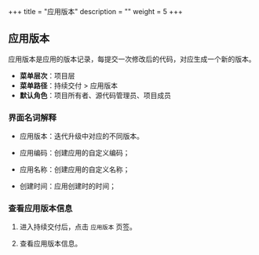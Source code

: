 ﻿+++
title = "应用版本"
description = ""
weight = 5
+++


## 应用版本
 
 应用版本是应用的版本记录，每提交一次修改后的代码，对应生成一个新的版本。

  - **菜单层次**：项目层
  - **菜单路径**：持续交付 > 应用版本
  - **默认角色**：项目所有者、源代码管理员、项目成员
 
### 界面名词解释

 - 应用版本：迭代升级中对应的不同版本。

 - 应用编码：创建应用的自定义编码；

 - 应用名称：创建应用的自定义名称；

 - 创建时间：应用创建时的时间；


### 查看应用版本信息

 1. 进入持续交付后，点击 `应用版本` 页签。

 1. 查看应用版本信息。
